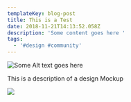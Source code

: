```yaml
---
templateKey: blog-post
title: This is a Test
date: 2018-11-21T14:13:52.058Z
description: 'Some content goes here '
tags:
  - '#design #community'
---
```

![Some Alt text goes here ](/img/flavor_wheel.jpg)

This is a description of a design Mockup

![](/img/chemex.jpg)
